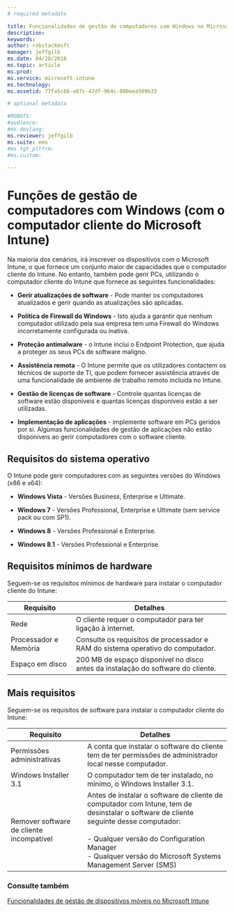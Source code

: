 ```yaml
---
# required metadata

title: Funcionalidades de gestão de computadores com Windows no Microsoft Intune | Microsoft Intune
description:
keywords:
author: robstackmsft
manager: jeffgilb
ms.date: 04/28/2016
ms.topic: article
ms.prod:
ms.service: microsoft-intune
ms.technology:
ms.assetid: 77fa5c66-a87c-47df-964c-800eea509b33

# optional metadata

#ROBOTS:
#audience:
#ms.devlang:
ms.reviewer: jeffgilb
ms.suite: ems
#ms.tgt_pltfrm:
#ms.custom:

---
```


# Funções de gestão de computadores com Windows (com o computador cliente do Microsoft Intune)
Na maioria dos cenários, irá inscrever os dispositivos com o Microsoft Intune, o que fornece um conjunto maior de capacidades que o computador cliente do Intune. No entanto, também pode gerir PCs, utilizando o computador cliente do Intune que fornece as seguintes funcionalidades:

-   **Gerir atualizações de software** - Pode manter os computadores atualizados e gerir quando as atualizações são aplicadas.

-   **Política de Firewall do Windows** - Isto ajuda a garantir que nenhum computador utilizado pela sua empresa tem uma Firewall do Windows incorretamente configurada ou inativa.

-   **Proteção antimalware** - o Intune inclui o Endpoint Protection, que ajuda a proteger os seus PCs de software maligno.

-   **Assistência remota** - O Intune permite que os utilizadores contactem os técnicos de suporte de TI, que podem fornecer assistência através de uma funcionalidade de ambiente de trabalho remoto incluída no Intune.

-   **Gestão de licenças de software** - Controle quantas licenças de software estão disponíveis e quantas licenças disponíveis estão a ser utilizadas.
-   **Implementação de aplicações** - implemente software em PCs geridos por si. Algumas funcionalidades de gestão de aplicações não estão disponíveis ao gerir computadores com o software cliente.


## Requisitos do sistema operativo
O Intune pode gerir computadores com as seguintes versões do Windows (x86 e x64):


-   **Windows Vista** - Versões Business, Enterprise e Ultimate.

-   **Windows 7** - Versões Professional, Enterprise e Ultimate (sem service pack ou com SP1).

-   **Windows 8** - Versões Professional e Enterprise.

-   **Windows 8.1** - Versões Professional e Enterprise.


## Requisitos mínimos de hardware
Seguem-se os requisitos mínimos de hardware para instalar o computador cliente do Intune:

|Requisito|Detalhes|
|---------------|--------------------|
|Rede|O cliente requer o computador para ter ligação à Internet.|
|Processador e Memória|Consulte os requisitos de processador e RAM do sistema operativo do computador.|
|Espaço em disco|200 MB de espaço disponível no disco antes da instalação do software do cliente.|

## Mais requisitos
Seguem-se os requisitos de software para instalar o computador cliente do Intune:

|Requisito|Detalhes|
|---------------|--------------------|
|Permissões administrativas|A conta que instalar o software do cliente tem de ter permissões de administrador local nesse computador.|
|Windows Installer 3.1|O computador tem de ter instalado, no mínimo, o Windows Installer 3.1.|
|Remover software de cliente incompatível|Antes de instalar o software de cliente de computador com Intune, tem de desinstalar o software de cliente seguinte desse computador:<br /><br />- Qualquer versão do Configuration Manager<br />- Qualquer versão do Microsoft Systems Management Server (SMS)|

### Consulte também
[Funcionalidades de gestão de dispositivos móveis no Microsoft Intune](/intune/understand/mobile-device-management-capabilties-in-microsoft-intune.md)


<!--HONumber=May16_HO1-->


